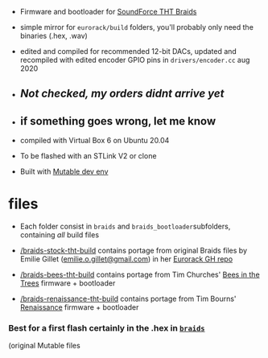 - Firmware and bootloader for [SoundForce THT Braids](http://sound-force.nl/?page_id=3179)

- simple mirror for `eurorack/build` folders, you'll probably only need the binaries (.hex, .wav)

- edited and compiled for recommended 12-bit DACs, updated and recompiled with edited encoder GPIO pins in `drivers/encoder.cc` aug 2020  

- ## *Not checked, my orders didnt arrive yet* 

- ## if something goes wrong, let me know

- compiled with Virtual Box 6 on Ubuntu 20.04 

- To be flashed with an STLink V2 or clone

- Built with [Mutable dev env](https://github.com/pichenettes/mutable-dev-environment)


# files

- Each folder consist in `braids` and `braids_bootloader`subfolders, containing _all_ build files

- [/braids-stock-tht-build](https://github.com/pierstu/braids_tht/tree/master/braids-stock-tht-build) contains portage from original Braids files by Emilie Gillet (emilie.o.gillet@gmail.com) in her [Eurorack GH repo](https://github.com/pichenettes/eurorack)

- [/braids-bees-tht-build](https://github.com/pierstu/braids_tht/tree/master/braids-bees-tht-build) contains portage from Tim Churches' [Bees in the Trees](https://github.com/timchurches/Mutated-Mutables) firmware + bootloader

- [/braids-renaissance-tht-build](https://github.com/pierstu/braids_tht/tree/master/braids-renaissance-tht-build) contains portage from Tim Bourns' [Renaissance](https://burns.ca/eurorack.html) firmware + bootloader

### Best for a first flash certainly in the .hex in [`braids`](https://github.com/pierstu/braids_tht/tree/master/braids) 
(original Mutable files 
